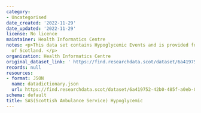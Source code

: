 ```yaml
---
category:
- Uncategorised
date_created: '2022-11-29'
date_updated: '2022-11-29'
license: No licence
maintainer: Health Informatics Centre
notes: <p>This data set contains Hypoglycemic Events and is provided for the whole
  of Scotland. </p>
organization: Health Informatics Centre
original_dataset_link: ' https://find.researchdata.scot/dataset/6a419752-42b0-485f-a0eb-08baa820920a'
records: null
resources:
- format: JSON
  name: datadictionary.json
  url: https://find.researchdata.scot/dataset/6a419752-42b0-485f-a0eb-08baa820920a/resource/6a419752-42b0-485f-a0eb-08baa820920a/download/datadictionary.json
schema: default
title: SAS(Scottish Ambulance Service) Hypoglycemic
---
```

